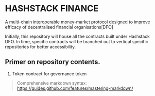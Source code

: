 # HASHSTACK FINANCE

A multi-chain interoperable money-market protocol designed to improve efficacy of decentralised financial organisations[DFO]

Initially, this repository will house all the contracts built under Hashstack DFO. In time, specific contracts will be branched out to vertical specific repositories for better accessibility.


## Primer on repository contents.
1. Token contract for governance token


> Comprehensive markdown syntax: https://guides.github.com/features/mastering-markdown/